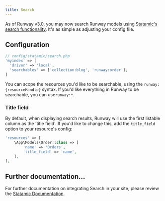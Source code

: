 ```yaml
---
title: Search
---
```


As of Runway v3.0, you may now search Runway models using [Statamic's search functionality](https://statamic.dev/search#overview). It's as simple as adjusting your config file.

## Configuration

```php
// config/statamic/search.php
'myindex' => [
  'driver' => 'local',
  'searchables' => ['collection:blog', 'runway:order'],
]
```

You can scope the resources you'd like to be searchable, using the `runway:{resourceHandle}` syntax. If you'd like everything in Runway to be searchable, you can use`runway:*`.

### Title field

By default, when displaying search results, Runway will use the first listable column as the 'title field'. If you'd like to change this, add the `title_field` option to your resource's config:

```php
'resources' => [
	\App\Models\Order::class => [
	    'name' => 'Orders',
		'title_field' => 'name',
	],
],
```

## Further documentation...

For further documentation on integrating Search in your site, please review the [Statamic Documentation](https://statamic.dev/search#overview).
